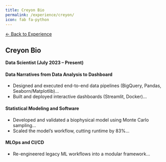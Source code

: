```yaml
---
title: Creyon Bio
permalink: /experience/creyon/
icon: fab fa-python
---
```


[← Back to Experience](/experience/)

## Creyon Bio  
**Data Scientist (July 2023 – Present)** 

#### Data Narratives from Data Analysis to Dashboard
- Designed and executed end-to-end data pipelines (BigQuery, Pandas, Seaborn/Matplotlib)...
- Built and deployed interactive dashboards (Streamlit, Docker)...

#### Statistical Modeling and Software
- Developed and validated a biophysical model using Monte Carlo sampling...
- Scaled the model’s workflow, cutting runtime by 83%...

#### MLOps and CI/CD
- Re-engineered legacy ML workflows into a modular framework...
